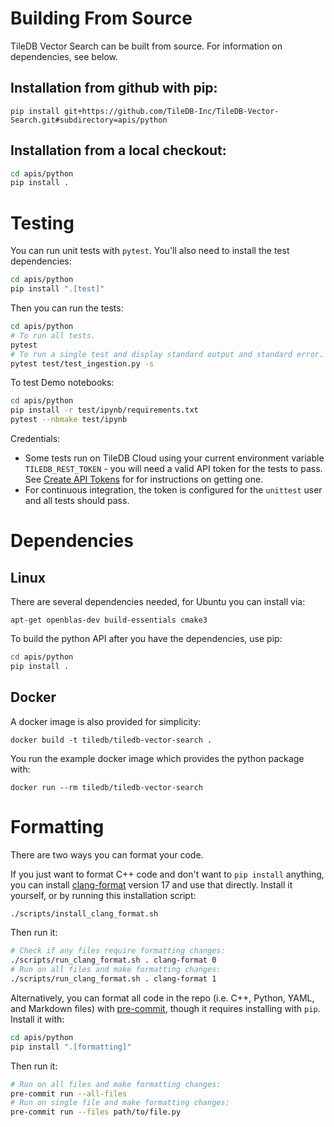 # Building From Source

TileDB Vector Search can be built from source. For information on dependencies, see below.

## Installation from github with pip:

```
pip install git+https://github.com/TileDB-Inc/TileDB-Vector-Search.git#subdirectory=apis/python
```

## Installation from a local checkout:

```bash
cd apis/python
pip install .
```

# Testing

You can run unit tests with `pytest`. You'll also need to install the test dependencies:

```bash
cd apis/python
pip install ".[test]"
```

Then you can run the tests:

```bash
cd apis/python
# To run all tests.
pytest
# To run a single test and display standard output and standard error.
pytest test/test_ingestion.py -s
```

To test Demo notebooks:

```bash
cd apis/python
pip install -r test/ipynb/requirements.txt
pytest --nbmake test/ipynb
```

Credentials:

- Some tests run on TileDB Cloud using your current environment variable `TILEDB_REST_TOKEN` - you will need a valid API token for the tests to pass. See [Create API Tokens](https://docs.tiledb.com/cloud/how-to/account/create-api-tokens) for for instructions on getting one.
- For continuous integration, the token is configured for the `unittest` user and all tests should pass.

# Dependencies

## Linux

There are several dependencies needed, for Ubuntu you can install via:

```
apt-get openblas-dev build-essentials cmake3
```

To build the python API after you have the dependencies, use pip:

```bash
cd apis/python
pip install .
```

## Docker

A docker image is also provided for simplicity:

```
docker build -t tiledb/tiledb-vector-search .
```

You run the example docker image which provides the python package with:

```
docker run --rm tiledb/tiledb-vector-search
```

# Formatting

There are two ways you can format your code.

If you just want to format C++ code and don't want to `pip install` anything, you can install [clang-format](https://clang.llvm.org/docs/ClangFormat.html) version 17 and use that directly. Install it yourself, or by running this installation script:

```bash
./scripts/install_clang_format.sh
```

Then run it:

```bash
# Check if any files require formatting changes:
./scripts/run_clang_format.sh . clang-format 0
# Run on all files and make formatting changes:
./scripts/run_clang_format.sh . clang-format 1
```

Alternatively, you can format all code in the repo (i.e. C++, Python, YAML, and Markdown files) with [pre-commit](https://pre-commit.com/), though it requires installing with `pip`. Install it with:

```bash
cd apis/python
pip install ".[formatting]"
```

Then run it:

```bash
# Run on all files and make formatting changes:
pre-commit run --all-files
# Run on single file and make formatting changes:
pre-commit run --files path/to/file.py
```
